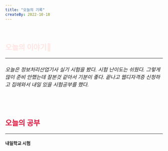```yaml
---
title: "오늘의 기록"
createBy: 2022-10-18
---
```



<br>

<h2 style="font-size:23px; color:#ffe4e1">오늘의 이야기🧧</h2>

--- 

<h6 style="font-size:16.3px;">
오늘은 정보처리산업기사 실기 시험을 봤다. 시험 난이도는 쉬웠다. 그렇게 많이 준비 안했는데 잘본것 같아서 기분이 좋다. 끝나고 웹디자격증 신청하고 집에와서 내일 있을 시험공부를 했다.
</h6>

<h6 style="font-size:16.3px;">
</h6>

<h6 style="font-size:16.3px;">
</h6>

<br>
<h6 style="font-size:16.3px;">
 
</h6>

<h2 style="font-size:23px; color:#dc143c">오늘의 공부</h2>

---

#### 내일학교 시험
#### 




<Comment />